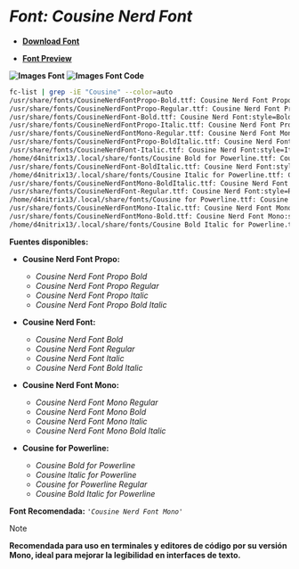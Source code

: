 <!-- Autor: Daniel Benjamin Perez Morales -->
<!-- GitHub: https://github.com/DanielBenjaminPerezMoralesDev13 -->
<!-- GitLab: https://gitlab.com/DanielBenjaminPerezMoralesDev13 -->
<!-- Correo electrónico: danielperezdev@proton.me -->

# ***Font: Cousine Nerd Font***

- **[Download Font](https://github.com/ryanoasis/nerd-fonts/releases/download/v3.2.1/Cousine.zip "https://github.com/ryanoasis/nerd-fonts/releases/download/v3.2.1/Cousine.zip")**

- **[Font Preview](https://www.programmingfonts.org/#cousine "https://www.programmingfonts.org/#cousine")**

**![Images Font](../../Fonts/Cousine%20Nerd%20Font.png "Fonts/Cousine Nerd Font.png")**
**![Images Font Code](../../Font%20Images%20Code/Cousine%20Nerd%20Font%20Code.png "Font Images Code/Cousine Nerd Font Code.png")**

```bash
fc-list | grep -iE "Cousine" --color=auto
/usr/share/fonts/CousineNerdFontPropo-Bold.ttf: Cousine Nerd Font Propo:style=Bold
/usr/share/fonts/CousineNerdFontPropo-Regular.ttf: Cousine Nerd Font Propo:style=Regular
/usr/share/fonts/CousineNerdFont-Bold.ttf: Cousine Nerd Font:style=Bold
/usr/share/fonts/CousineNerdFontPropo-Italic.ttf: Cousine Nerd Font Propo:style=Italic
/usr/share/fonts/CousineNerdFontMono-Regular.ttf: Cousine Nerd Font Mono:style=Regular
/usr/share/fonts/CousineNerdFontPropo-BoldItalic.ttf: Cousine Nerd Font Propo:style=Bold Italic
/usr/share/fonts/CousineNerdFont-Italic.ttf: Cousine Nerd Font:style=Italic
/home/d4nitrix13/.local/share/fonts/Cousine Bold for Powerline.ttf: Cousine for Powerline:style=Bold
/usr/share/fonts/CousineNerdFont-BoldItalic.ttf: Cousine Nerd Font:style=Bold Italic
/home/d4nitrix13/.local/share/fonts/Cousine Italic for Powerline.ttf: Cousine for Powerline:style=Italic
/usr/share/fonts/CousineNerdFontMono-BoldItalic.ttf: Cousine Nerd Font Mono:style=Bold Italic
/usr/share/fonts/CousineNerdFont-Regular.ttf: Cousine Nerd Font:style=Regular
/home/d4nitrix13/.local/share/fonts/Cousine for Powerline.ttf: Cousine for Powerline:style=Regular
/usr/share/fonts/CousineNerdFontMono-Italic.ttf: Cousine Nerd Font Mono:style=Italic
/usr/share/fonts/CousineNerdFontMono-Bold.ttf: Cousine Nerd Font Mono:style=Bold
/home/d4nitrix13/.local/share/fonts/Cousine Bold Italic for Powerline.ttf: Cousine for Powerline:style=Bold Italic
```

**Fuentes disponibles:**

- **Cousine Nerd Font Propo:**
  - *Cousine Nerd Font Propo Bold*
  - *Cousine Nerd Font Propo Regular*
  - *Cousine Nerd Font Propo Italic*
  - *Cousine Nerd Font Propo Bold Italic*

- **Cousine Nerd Font:**
  - *Cousine Nerd Font Bold*
  - *Cousine Nerd Font Regular*
  - *Cousine Nerd Font Italic*
  - *Cousine Nerd Font Bold Italic*

- **Cousine Nerd Font Mono:**
  - *Cousine Nerd Font Mono Regular*
  - *Cousine Nerd Font Mono Bold*
  - *Cousine Nerd Font Mono Italic*
  - *Cousine Nerd Font Mono Bold Italic*

- **Cousine for Powerline:**
  - *Cousine Bold for Powerline*
  - *Cousine Italic for Powerline*
  - *Cousine for Powerline Regular*
  - *Cousine Bold Italic for Powerline*

**Font Recomendada:** *`'Cousine Nerd Font Mono'`*

> [!NOTE]
> **Recomendada para uso en terminales y editores de código por su versión Mono, ideal para mejorar la legibilidad en interfaces de texto.**
